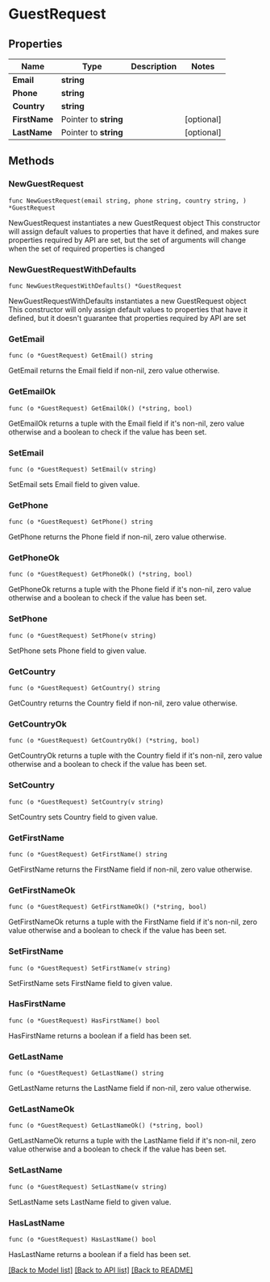 # GuestRequest

## Properties

Name | Type | Description | Notes
------------ | ------------- | ------------- | -------------
**Email** | **string** |  | 
**Phone** | **string** |  | 
**Country** | **string** |  | 
**FirstName** | Pointer to **string** |  | [optional] 
**LastName** | Pointer to **string** |  | [optional] 

## Methods

### NewGuestRequest

`func NewGuestRequest(email string, phone string, country string, ) *GuestRequest`

NewGuestRequest instantiates a new GuestRequest object
This constructor will assign default values to properties that have it defined,
and makes sure properties required by API are set, but the set of arguments
will change when the set of required properties is changed

### NewGuestRequestWithDefaults

`func NewGuestRequestWithDefaults() *GuestRequest`

NewGuestRequestWithDefaults instantiates a new GuestRequest object
This constructor will only assign default values to properties that have it defined,
but it doesn't guarantee that properties required by API are set

### GetEmail

`func (o *GuestRequest) GetEmail() string`

GetEmail returns the Email field if non-nil, zero value otherwise.

### GetEmailOk

`func (o *GuestRequest) GetEmailOk() (*string, bool)`

GetEmailOk returns a tuple with the Email field if it's non-nil, zero value otherwise
and a boolean to check if the value has been set.

### SetEmail

`func (o *GuestRequest) SetEmail(v string)`

SetEmail sets Email field to given value.


### GetPhone

`func (o *GuestRequest) GetPhone() string`

GetPhone returns the Phone field if non-nil, zero value otherwise.

### GetPhoneOk

`func (o *GuestRequest) GetPhoneOk() (*string, bool)`

GetPhoneOk returns a tuple with the Phone field if it's non-nil, zero value otherwise
and a boolean to check if the value has been set.

### SetPhone

`func (o *GuestRequest) SetPhone(v string)`

SetPhone sets Phone field to given value.


### GetCountry

`func (o *GuestRequest) GetCountry() string`

GetCountry returns the Country field if non-nil, zero value otherwise.

### GetCountryOk

`func (o *GuestRequest) GetCountryOk() (*string, bool)`

GetCountryOk returns a tuple with the Country field if it's non-nil, zero value otherwise
and a boolean to check if the value has been set.

### SetCountry

`func (o *GuestRequest) SetCountry(v string)`

SetCountry sets Country field to given value.


### GetFirstName

`func (o *GuestRequest) GetFirstName() string`

GetFirstName returns the FirstName field if non-nil, zero value otherwise.

### GetFirstNameOk

`func (o *GuestRequest) GetFirstNameOk() (*string, bool)`

GetFirstNameOk returns a tuple with the FirstName field if it's non-nil, zero value otherwise
and a boolean to check if the value has been set.

### SetFirstName

`func (o *GuestRequest) SetFirstName(v string)`

SetFirstName sets FirstName field to given value.

### HasFirstName

`func (o *GuestRequest) HasFirstName() bool`

HasFirstName returns a boolean if a field has been set.

### GetLastName

`func (o *GuestRequest) GetLastName() string`

GetLastName returns the LastName field if non-nil, zero value otherwise.

### GetLastNameOk

`func (o *GuestRequest) GetLastNameOk() (*string, bool)`

GetLastNameOk returns a tuple with the LastName field if it's non-nil, zero value otherwise
and a boolean to check if the value has been set.

### SetLastName

`func (o *GuestRequest) SetLastName(v string)`

SetLastName sets LastName field to given value.

### HasLastName

`func (o *GuestRequest) HasLastName() bool`

HasLastName returns a boolean if a field has been set.


[[Back to Model list]](../README.md#documentation-for-models) [[Back to API list]](../README.md#documentation-for-api-endpoints) [[Back to README]](../README.md)


